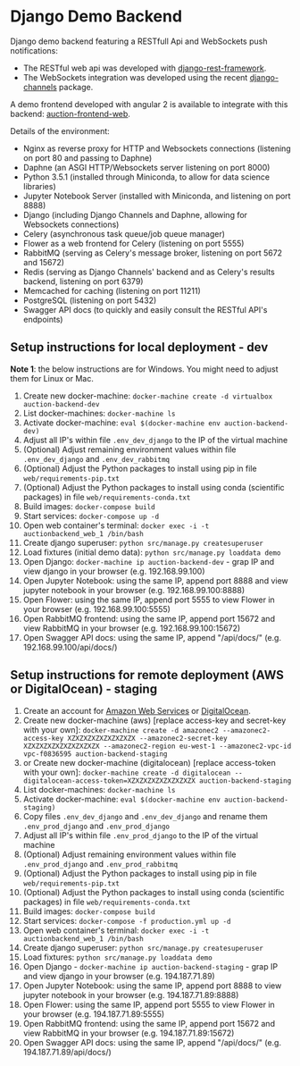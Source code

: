 # Django Demo Backend

Django demo backend featuring a RESTfull Api and WebSockets push notifications:

* The RESTful web api was developed with [django-rest-framework](http://www.django-rest-framework.org/). 
* The WebSockets integration was developed using the recent [django-channels](https://github.com/andrewgodwin/channels.git)
  package.

A demo frontend developed with angular 2 is available to integrate with this backend: 
[auction-frontend-web](https://github.com/luissalgadofreire/auction-frontend-web.git).

Details of the environment:

- Nginx as reverse proxy for HTTP and Websockets connections (listening on port 80 and passing to Daphne)
- Daphne (an ASGI HTTP/Websockets server listening on port 8000)
- Python 3.5.1 (installed through Miniconda, to allow for data science libraries)
- Jupyter Notebook Server (installed with Miniconda, and listening on port 8888)
- Django (including Django Channels and Daphne, allowing for Websockets connections)
- Celery (asynchronous task queue/job queue manager) 
- Flower as a web frontend for Celery (listening on port 5555)
- RabbitMQ (serving as Celery's message broker, listening on port 5672 and 15672)
- Redis (serving as Django Channels' backend and as Celery's results backend, listening on port 6379)
- Memcached for caching (listening on port 11211)
- PostgreSQL (listening on port 5432)
- Swagger API docs (to quickly and easily consult the RESTful API's endpoints)


## Setup instructions for local deployment - dev

**Note 1**: the below instructions are for Windows. You might need to adjust them for Linux or Mac.

1. Create new docker-machine: ``docker-machine create -d virtualbox auction-backend-dev``
2. List docker-machines: ``docker-machine ls``
3. Activate docker-machine: ``eval $(docker-machine env auction-backend-dev)``
4. Adjust all IP's within file ``.env_dev_django`` to the IP of the virtual machine
5. (Optional) Adjust remaining environment values within file ``.env_dev_django`` and ``.env_dev_rabbitmq``
6. (Optional) Adjust the Python packages to install using pip in file ``web/requirements-pip.txt``
7. (Optional) Adjust the Python packages to install using conda (scientific packages) in file ``web/requirements-conda.txt``
8. Build images: ``docker-compose build``
9. Start services: ``docker-compose up -d``
10. Open web container's terminal: ``docker exec -i -t auctionbackend_web_1 /bin/bash``
11. Create django superuser: ``python src/manage.py createsuperuser``
12. Load fixtures (initial demo data): ``python src/manage.py loaddata demo``
13. Open Django: `docker-machine ip auction-backend-dev` - grap IP and view django in your browser (e.g. 192.168.99.100)
14. Open Jupyter Notebook: using the same IP, append port 8888 and view jupyter notebook in your browser (e.g. 192.168.99.100:8888)
15. Open Flower: using the same IP, append port 5555 to view Flower in your browser (e.g. 192.168.99.100:5555)
16. Open RabbitMQ frontend: using the same IP, append port 15672 and view RabbitMQ in your browser (e.g. 192.168.99.100:15672)
17. Open Swagger API docs: using the same IP, append "/api/docs/" (e.g. 192.168.99.100/api/docs/)


## Setup instructions for remote deployment (AWS or DigitalOcean) - staging
 
1. Create an account for [Amazon Web Services](https://aws.amazon.com/free/?sc_channel=PS&sc_campaign=acquisition_PT&sc_publisher=google&sc_medium=english_cloud_computing_hv_b&sc_content=aws_core_e&sc_detail=aws&sc_category=cloud_computing_hv&sc_segment=118649773164&sc_matchtype=e&sc_country=PT&s_kwcid=AL!4422!3!118649773164!e!!g!!aws&ef_id=VyHV1QAABcBDs8G9:20160823141601:s) 
  or [DigitalOcean](https://www.digitalocean.com/?refcode=bc4d24968943&utm_campaign=Referral_Invite&utm_medium=Referral_Program&utm_source=CopyPaste).
2. Create new docker-machine (aws) [replace access-key and secret-key with your own]: ``docker-machine create -d amazonec2 --amazonec2-access-key XZXZXZXZXZXZXZXZX --amazonec2-secret-key XZXZXZXZXZXZXZXZXZX --amazonec2-region eu-west-1 --amazonec2-vpc-id vpc-f0836595 auction-backend-staging``
3. or Create new docker-machine (digitalocean) [replace access-token with your own]: ``docker-machine create -d digitalocean --digitalocean-access-token=XZXZXZXZXZXZXZXZX auction-backend-staging``
4. List docker-machines: ``docker-machine ls``
5. Activate docker-machine: ``eval $(docker-machine env auction-backend-staging)``
6. Copy files ``.env_dev_django`` and ``.env_dev_django`` and rename them ``.env_prod_django`` and ``.env_prod_django``
7. Adjust all IP's within file ``.env_prod_django`` to the IP of the virtual machine
8. (Optional) Adjust remaining environment values within file ``.env_prod_django`` and ``.env_prod_rabbitmq``
9. (Optional) Adjust the Python packages to install using pip in file ``web/requirements-pip.txt``
10. (Optional) Adjust the Python packages to install using conda (scientific packages) in file ``web/requirements-conda.txt``
11. Build images: ``docker-compose build``
12. Start services: ``docker-compose -f production.yml up -d``
13. Open web container's terminal: ``docker exec -i -t auctionbackend_web_1 /bin/bash``
14. Create django superuser: ``python src/manage.py createsuperuser``
15. Load fixtures: ``python src/manage.py loaddata demo``
16. Open Django - `docker-machine ip auction-backend-staging` - grap IP and view django in your browser (e.g. 194.187.71.89)
17. Open Jupyter Notebook: using the same IP, append port 8888 to view jupyter notebook in your browser (e.g. 194.187.71.89:8888)
18. Open Flower: using the same IP, append port 5555 to view Flower in your browser (e.g. 194.187.71.89:5555)
19. Open RabbitMQ frontend: using the same IP, append port 15672 and view RabbitMQ in your browser (e.g. 194.187.71.89:15672)
20. Open Swagger API docs: using the same IP, append "/api/docs/" (e.g. 194.187.71.89/api/docs/)